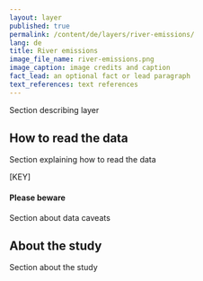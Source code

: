 ```yaml
---
layout: layer
published: true
permalink: /content/de/layers/river-emissions/
lang: de
title: River emissions
image_file_name: river-emissions.png
image_caption: image credits and caption
fact_lead: an optional fact or lead paragraph
text_references: text references
---
```


Section describing layer

## How to read the data

Section explaining how to read the data

[KEY]

#### Please beware

Section about data caveats

## About the study

Section about the study
